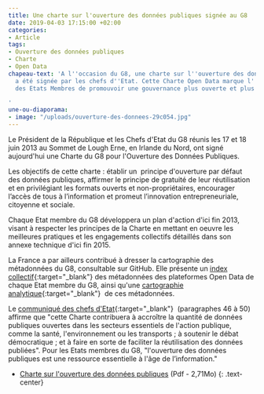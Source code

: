 ```yaml
---
title: Une charte sur l'ouverture des données publiques signée au G8
date: 2019-04-03 17:15:00 +02:00
categories:
- Article
tags:
- Ouverture des données publiques
- Charte
- Open Data
chapeau-text: 'A l''occasion du G8, une charte sur l''ouverture des données publiques
  a été signée par les chefs d''Etat. Cette Charte Open Data marque l''ambition collective
  des Etats Membres de promouvoir une gouvernance plus ouverte et plus transparente.

'
une-ou-diaporama:
- image: "/uploads/ouverture-des-donnees-29c054.jpg"
---
```


Le Président de la République et les Chefs d'Etat du G8 réunis les 17 et 18 juin 2013 au Sommet de Lough Erne, en Irlande du Nord, ont signé aujourd'hui une Charte du G8 pour l'Ouverture des Données Publiques.

Les objectifs de cette charte : établir un  principe d'ouverture par défaut des données publiques, affirmer le principe de gratuité de leur réutilisation et en privilégiant les formats ouverts et non-propriétaires, encourager l’accès de tous à l’information et promeut l’innovation entrepreneuriale, citoyenne et sociale.

Chaque Etat membre du G8 développera un plan d'action d'ici fin 2013, visant à respecter les principes de la Charte en mettant en oeuvre les meilleures pratiques et les engagements collectifs détaillés dans son annexe technique d'ici fin 2015.

La France a par ailleurs contribué à dresser la cartographie des métadonnées du G8, consultable sur GitHub. Elle présente un [index collectif](https://github.com/nsinai/G8_Metadata_Mapping/blob/master/index.md "Ouvre un lien externe dans une nouvelle fenêtre"){:target="_blank"} des métadonnées des plateformes Open Data de chaque Etat membre du G8, ainsi qu'une [cartographie analytique](https://github.com/nsinai/G8_Metadata_Mapping/blob/master/individual_G8_metadata_detail_pages.md "Ouvre un lien externe dans une nouvelle fenêtre"){:target="_blank"}  de ces métadonnées.

Le [communiqué des chefs d'Etat](https://www.gov.uk/government/publications/2013-lough-erne-g8-leaders-communique "Ouvre un lien externe dans une nouvelle fenêtre"){:target="_blank"}  (paragraphes 46 à 50) affirme que "cette Charte contribuera à accroître la quantité de données publiques ouvertes dans les secteurs essentiels de l'action publique, comme la santé, l'environnement ou les transports ; à soutenir le débat démocratique ; et à faire en sorte de faciliter la réutilisation des données publiées". Pour les Etats membres du G8, "l'ouverture des données publiques est une ressource essentielle à l'âge de l’information."

* [Charte sur l'ouverture des données publiques](/uploads/charte-g8-ouverture-donnees-publiques-fr.pdf) (Pdf - 2,71Mo)
{: .text-center}